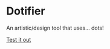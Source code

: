 # Dotifier
An artistic/design tool that uses... dots!

[Test it out](https://serialc.github.io/Dotifier/paint/)
